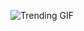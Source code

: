 
<!-- GIF_SECTION -->
![Trending GIF](https://media1.giphy.com/media/v1.Y2lkPThiYjIxNzcyODRxMjFlYmwzeXNydm85cDd5amRwang5cWl2eDluaWw2Mmc2bHlqdCZlcD12MV9naWZzX3NlYXJjaCZjdD1n/MtWJ2pJx7CbJe/giphy.gif)
<!-- END_GIF_SECTION -->
